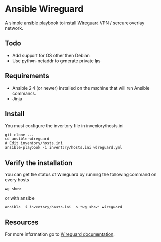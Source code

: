 # Ansible Wireguard

A simple ansible playbook to install [Wireguard](https://www.wireguard.com/) VPN / sercure overlay network.

## Todo
 - Add support for OS other then Debian
 - Use python-netaddr to generate private Ips

## Requirements

 - Ansible 2.4 (or newer) installed on the machine that will run Ansible commands.
 - Jinja

## Install
You must configure the inventory file in inventory/hosts.ini
 

    git clone ...
    cd ansible-wireguard
    # Edit inventory/hosts.ini
    ansible-playbook -i inventory/hosts.ini wireguard.yml

## Verify the installation
You can get the status of Wireguard by running the following command on every hosts

    wg show
 or with ansible

    ansible -i inventory/hosts.ini -a "wg show" wireguard

## Resources
For more information go to [Wireguard documentation](https://www.wireguard.com/quickstart/).
